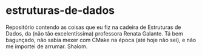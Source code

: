 # estruturas-de-dados

Repositório contendo as coisas que eu fiz na cadeira de Estruturas de Dados, da (não tão excelentíssima) professora Renata Galante. Tá bem bagunçado, não sabia mexer com CMake na época (até hoje não sei), e não me importei de arrumar. Shalom.
